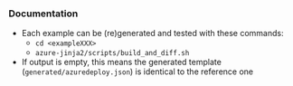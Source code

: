 ### Documentation
* Each example can be (re)generated and tested with these commands:
  * `cd <exampleXXX>`
  * `azure-jinja2/scripts/build_and_diff.sh`
* If output is  empty, this means the generated template (`generated/azuredeploy.json`) is identical to the reference one
